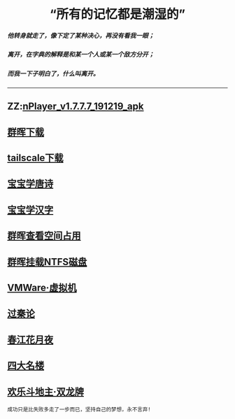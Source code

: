 # <center>“所有的记忆都是潮湿的”
##### 他转身就走了，像下定了某种决心，再没有看我一眼；
##### 离开，在字典的解释是和某一个人或某一个敌方分开；
##### 而我一下子明白了，什么叫离开。
------
## ZZ:[nPlayer_v1.7.7.7_191219_apk](https://samoa.lanzouy.com/b01rgbcib/)
## [群晖下载](https://archive.synology.com/download)
## [tailscale下载](https://pkgs.tailscale.com/stable/#spks)
## [宝宝学唐诗](其他/宝宝学唐诗.md)
## [宝宝学汉字](其他/宝宝学汉字.md)
## [群晖查看空间占用](其他/群晖查看空间占用.md)
## [群晖挂载NTFS磁盘](其他/群晖挂载NTFS磁盘.md)
## [VMWare·虚拟机](其他/vmware.com.md)
## [过秦论](其他/过秦论.md)
## [春江花月夜](其他/春江花月夜.md)
## [四大名楼](其他/四大名楼/汇总.md)
## [欢乐斗地主·双龙牌](其他/欢乐斗地主·双龙牌.md)

```成功只是比失败多走了一步而已，坚持自己的梦想，永不言弃!```
